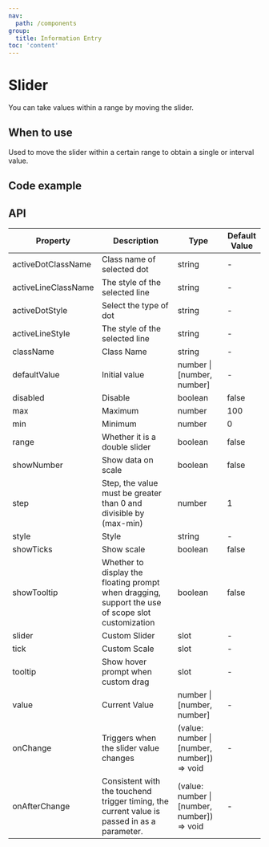 ```yaml
---
nav:
  path: /components
group:
  title: Information Entry
toc: 'content'
---
```


# Slider

<!-- <code src="../../docs/components/compatibility.tsx" inline="true"></code> -->

You can take values within a range by moving the slider.

## When to use

Used to move the slider within a certain range to obtain a single or interval value.

## Code example

<code src='../../demo/pages/Slider/index'></code>

## API

| Property                | Description                                         | Type                                 | Default Value |
|---------------------|--------------------------------------------|--------------------------------------|--------|
| activeDotClassName  | Class name of selected dot                               | string                               | -      |
| activeLineClassName | The style of the selected line                                 | string                               | -      |
| activeDotStyle      | Select the type of dot                               | string                               | -      |
| activeLineStyle     | The style of the selected line                                 | string                               | -      |
| className           | Class Name                                          | string                               | -      |
| defaultValue        | Initial value                                        | number \| [number, number]           | -      |
| disabled            | Disable                                       | boolean                              | false  |
| max                 | Maximum                                        | number                               | 100    |
| min                 | Minimum                                        | number                               | 0      |
| range               | Whether it is a double slider                                   | boolean                              | false  |
| showNumber          | Show data on scale                             | boolean                              | false  |
| step                | Step, the value must be greater than 0 and divisible by (max-min) | number                               | 1      |
| style               | Style                                          | string                               | -      |
| showTicks           | Show scale                                     | boolean                              | false  |
| showTooltip         | Whether to display the floating prompt when dragging, support the use of scope slot customization    | boolean                              | false  |
| slider              | Custom Slider                                      | slot                                 | -      |
| tick                | Custom Scale                                      | slot                                 | -      |
| tooltip             | Show hover prompt when custom drag                          | slot                                 | -      |
| value               | Current Value                                        | number \| [number, number]           | -      |
| onChange            | Triggers when the slider value changes                            | (value: number &verbar; [number, number]) => void | -      |
| onAfterChange       | Consistent with the touchend trigger timing, the current value is passed in as a parameter. | (value: number &verbar; [number, number]) => void | -      |
